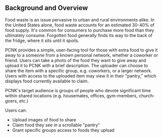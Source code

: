 ## Background and Overview

Food waste is an issue pervasive to urban and rural environments alike. In the United States alone, food waste accounts for an estimated 30-40% of food supply. It's common for consumers to purchase more food than they ultimately consume. Forgotten food generally finds its way to the back of the fridge, where it sits until it spoils.

PCNK provides a simple, user-facing tool for those with extra food to give it away to a someone from a known personal network, whether a coworker or friend. Users can take a photo of the food they want to give away and upload it to PCNK with a brief description. The uploader can choose to share the item with a specific group, e.g. coworkers, or a larger network. Users with access to the uploaded item may view it in their "pantry," which displays food currently available to claim.

PCNK's target audience is groups of people who devote significant time within shared locations (e.g. housemates, offices, gym-members, church-goers, etc.)

Users can:
  * Upload images of food to share
  * Claim food they see in a scrollable "pantry"
  * Grant specific groups access to foods they upload
